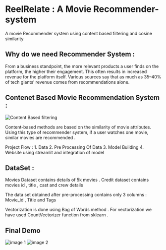 #  ReelRelate : A Movie Recommender-system
A movie Recommender system using content based filtering and cosine similarity 

## Why do we need Recommender System : 

From a business standpoint, the more relevant products a user finds on the platform, the higher their engagement. This often results in increased revenue for the platform itself. Various sources say that as much as 35–40% of tech giants’ revenue comes from recommendations alone. 

## Contenet Based Movie Recommendation System : 

![Content Based filtering](https://github.com/Adityaweb3/recommender-system/assets/100551659/880b558d-8895-492d-8a80-9f1d0d4670c2)

Content-based methods are based on the similarity of movie attributes. Using this type of recommender system, if a user watches one movie, similar movies are recommended . 


Project Flow : 1. Data  2. Pre Processing Of Data  3. Model Building  4. Website using streamlit and integration of model 

## DataSet : 
 Movies Dataset contains details of 5k movies .
 Credit dataset contains movies id , title , cast and crew details 

 The data set obtained after pre-processing contains only 3 columns : Movie_id , Title and  Tags

 Vectorization is done using Bag of Words method . For vectorization we have used CountVectorizer function from sklearn . 
 
 ## Final Demo 
![image 1](https://github.com/Adityaweb3/recommender-system/assets/100551659/15a1fa6d-2b21-4c7d-8762-8e7b67effb32)
![image 2](https://github.com/Adityaweb3/recommender-system/assets/100551659/929262e3-2af1-4ba7-8240-2d38faaeb265)
